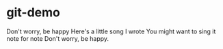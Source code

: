 # git-demo
Don't worry, be happy
Here's a little song I wrote
You might want to sing it note for note
Don't worry, be happy.

